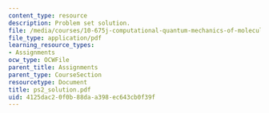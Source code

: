 ```yaml
---
content_type: resource
description: Problem set solution.
file: /media/courses/10-675j-computational-quantum-mechanics-of-molecular-and-extended-systems-fall-2004/4125dac20f0b88daa398ec643cb0f39f_ps2_solution.pdf
file_type: application/pdf
learning_resource_types:
- Assignments
ocw_type: OCWFile
parent_title: Assignments
parent_type: CourseSection
resourcetype: Document
title: ps2_solution.pdf
uid: 4125dac2-0f0b-88da-a398-ec643cb0f39f
---
```

